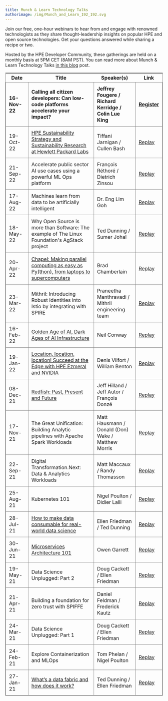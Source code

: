 ```yaml
---
title: Munch & Learn Technology Talks
authorimage: /img/Munch_and_Learn_192_192.svg
---
```

Join our free, one-hour webinars to hear from and engage with renowned technologists as they share thought-leadership insights on popular HPE and open source technologies. Get your questions answered while sharing a recipe or two.

Hosted by the HPE Developer Community, these gatherings are held on a monthly basis at 5PM CET (8AM PST). You can read more about Munch & Learn Technology Talks [in this blog](https://developer.hpe.com/blog/hpe-dev-launches-its-munch-learn-technical-talks) post.

<style>
table {
    display: block;
    width: max-content !important;
    max-width: 100%;
    overflow: auto;
     -webkit-box-shadow: none;
    -moz-box-shadow: none;
    box-shadow: none;
    border:1px solid grey;
}
td {
   -webkit-box-shadow: none;
    -moz-box-shadow: none;
    box-shadow: none;
    border:1px solid grey;
    text-align: left !important;
     font-weight: normal !important;
    padding: 10px !important;
}
thead tr:first-child td {
  -webkit-box-shadow: none;
  -moz-box-shadow: none;
  box-shadow: none;
  border:1px solid grey;
  text-align: center !important;
  padding: 20px !important;
  font-weight: bold !important;
}
</style>

| &nbsp;&nbsp;Date&nbsp;&nbsp; | Title                                                                                                                                                                       | Speaker(s)                                              | Link                                                                                                  |
| ---------------------------- | --------------------------------------------------------------------------------------------------------------------------------------------------------------------------- | ------------------------------------------------------- | ----------------------------------------------------------------------------------------------------- |
| **16-Nov-22**                | **Calling all citizen developers: Can low-code platforms accelerate your impact?**                                                                                          | **Jeffrey Fougere / Richard Kerridge / Colin Lue King** | **[Register](https://hpe.zoom.us/webinar/register/4716663493942/WN_8jlRM9SaRKmbT3r1CDNtDw)**          |
| 19-Oct-22                    | [HPE Sustainability Strategy and Sustainability Research at Hewlett Packard Labs](https://hpe-developer-portal.s3.amazonaws.com/HPE_Munch%26Learn_Sustainability_final.pdf) | Tiffani Jarnigan / Cullen Bash                          | [Replay](https://www.youtube.com/watch?v=SUgdVsncWrk&list=PLtS6YX0YOX4f5TyRI7jUdjm7D9H4laNlF&index=1) |
| 21-Sep-22                    | Accelerate public sector AI use cases using a powerful ML Ops platform                                                                                                      | François Réthoré / Dietrich Zinsou                      | [Replay](https://www.youtube.com/watch?v=5pejLKu32Js&list=PLtS6YX0YOX4f5TyRI7jUdjm7D9H4laNlF&index=1) |
| 17-Aug-22                    | Machines learn from data to be artificially intelligent                                                                                                                     | Dr. Eng Lim Goh                                         | [Replay](https://youtu.be/3KOFDciS3WU&list=PLtS6YX0YOX4f5TyRI7jUdjm7D9H4laNlF&index=1)                |
| 18-May-22                    | Why Open Source is more than Software: The example of The Linux Foundation's AgStack project                                                                                | Ted Dunning / Sumer Johal                               | [Replay](https://www.youtube.com/watch?v=dnhjRF5dr6M&list=PLtS6YX0YOX4f5TyRI7jUdjm7D9H4laNlF&index=1) |
| 20-Apr-22                    | [Chapel: Making parallel computing as easy as Py(thon), from laptops to supercomputers](https://hpe-developer-portal.s3.amazonaws.com/ChapelForHPEMunchAndLearn.pdf)        | Brad Chamberlain                                        | [Replay](https://www.youtube.com/watch?v=7Qk8T7_bevo&list=PLtS6YX0YOX4f5TyRI7jUdjm7D9H4laNlF&index=1) |
| 23-Mar-22                    | Mithril: Introducing Robust Identities into Istio by integrating with SPIRE                                                                                                 | Praneetha Manthravadi / Mithril engineering team        | [Replay](https://youtu.be/xhd8MhG4Vvw&list=PLtS6YX0YOX4f5TyRI7jUdjm7D9H4laNlF)                        |
| 16-Feb-22                    | [Golden Age of AI, Dark Ages of AI Infrastructure](https://hpe-developer-portal.s3.amazonaws.com/munch-and-learn-feb-2022.pdf)                                              | Neil Conway                                             | [Replay](https://youtu.be/ktZFLD-9qgw&list=PLtS6YX0YOX4f5TyRI7jUdjm7D9H4laNlF)                        |
| 19-Jan-22                    | [Location, location, location!  Succeed at the Edge with HPE Ezmeral and NVIDIA](https://hpe-developer-portal.s3.amazonaws.com/JanuaryMunchAndLearn.zip)                    | Denis Vilfort / William Benton                          | [Replay](https://www.youtube.com/watch?v=C5HfiLatauQ&list=PLtS6YX0YOX4f5TyRI7jUdjm7D9H4laNlF)         |
| 08-Dec-21                    | [Redfish: Past, Present and Future](https://hpe-developer-portal.s3.amazonaws.com/DecemberMunchAndLearn-Jeff.pdf)                                                           | Jeff Hilland / Jeff Autor / François Donzé              | [Replay](https://www.youtube.com/watch?v=Q1Qeb24lpKg&list=PLtS6YX0YOX4f5TyRI7jUdjm7D9H4laNlF)         |
| 17-Nov-21                    | The Great Unification: Building Analytic pipelines with Apache Spark Workloads                                                                                              | Matt Hausmann / Donald (Don) Wake / Matthew Morris      | [Replay](https://youtu.be/TxZP_T9CC5Y&list=PLtS6YX0YOX4f5TyRI7jUdjm7D9H4laNlF)                        |
| 22-Sep-21                    | Digital Transformation.Next: Data & Analytics Workloads                                                                                                                     | Matt Maccaux / Randy Thomasson                          | [Replay](https://youtu.be/Q4kJKCS7rbo&list=PLtS6YX0YOX4f5TyRI7jUdjm7D9H4laNlF)                        |
| 25-Aug-21                    | Kubernetes 101                                                                                                                                                              | Nigel Poulton / Didier Lalli                            | [Replay](https://youtu.be/PWVJKK1obKQ&list=PLtS6YX0YOX4f5TyRI7jUdjm7D9H4laNlF)                        |
| 28-Jul-21                    | [How to make data consumable for real-world data science](https://hpe-developer-portal.s3.amazonaws.com/uploads/media/2021/7/HPE-Munch-and-Learn-7-28-july-2021.pdf)        | Ellen Friedman / Ted Dunning                            | [Replay](https://youtu.be/4WKjRqflF7M&list=PLtS6YX0YOX4f5TyRI7jUdjm7D9H4laNlF)                        |
| 30-Jun-21                    | [Microservices Architecture 101](https://hpe-developer-portal.s3.amazonaws.com/uploads/media/2021/4/fundamentals-of-microservices-1625131973756.pdf)                        | Owen Garrett                                            | [Replay](https://youtu.be/qyyxQU37ZyQ&list=PLtS6YX0YOX4f5TyRI7jUdjm7D9H4laNlF)                        |
| 19-May-21                    | Data Science Unplugged: Part 2                                                                                                                                              | Doug Cackett / Ellen Friedman                           | [Replay](https://youtu.be/Va4tSr__Yok&list=PLtS6YX0YOX4f5TyRI7jUdjm7D9H4laNlF)                        |
| 21-Apr-21                    | Building a foundation for zero trust with SPIFFE                                                                                                                            | Daniel Feldman / Frederick Kautz                        | [Replay](https://youtu.be/G1ceKr16nn8&list=PLtS6YX0YOX4f5TyRI7jUdjm7D9H4laNlF)                        |
| 24-Mar-21                    | Data Science Unplugged: Part 1                                                                                                                                              | Doug Cackett / Ellen Friedman                           | [Replay](https://youtu.be/Inh6eXM0EbA&list=PLtS6YX0YOX4f5TyRI7jUdjm7D9H4laNlF)                        |
| 24-Feb-21                    | Explore Containerization and MLOps                                                                                                                                          | Tom Phelan / Nigel Poulton                              | [Replay](https://youtu.be/9PvKpe7yMpI&list=PLtS6YX0YOX4f5TyRI7jUdjm7D9H4laNlF)                        |
| 27-Jan-21                    | [What’s a data fabric and how does it work?](https://hpe-developer-portal.s3.amazonaws.com/uploads/media/2020/12/munch-and-learn-dunning-1611939333032.pdf)                 | Ted Dunning / Ellen Friedman                            | [Replay](https://youtu.be/qi6sTvu8osk&list=PLtS6YX0YOX4f5TyRI7jUdjm7D9H4laNlF)                        |
